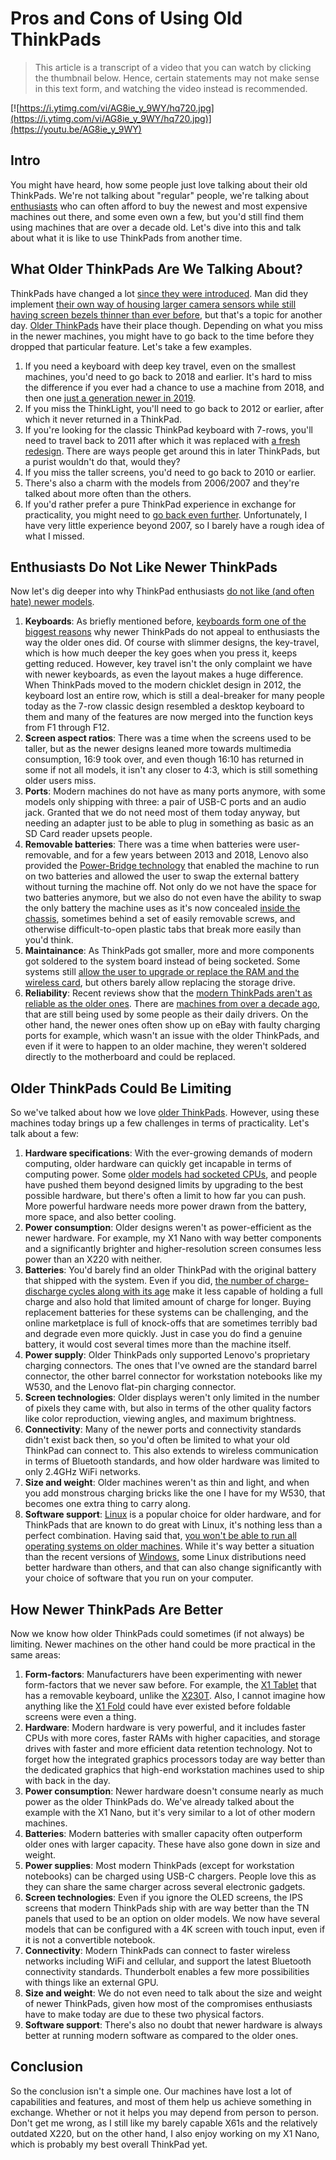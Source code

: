 # Pros and Cons of Using Old ThinkPads

> This article is a transcript of a video that you can watch by clicking the thumbnail below. Hence, certain statements may not make sense in this text form, and watching the video instead is recommended.

[![https://i.ytimg.com/vi/AG8ie_y_9WY/hq720.jpg](https://i.ytimg.com/vi/AG8ie_y_9WY/hq720.jpg)](https://youtu.be/AG8ie_y_9WY)

## Intro

You might have heard, how some people just love talking about their old ThinkPads. We're not talking about "regular" people, we're talking about [enthusiasts](https://www.reddit.com/r/thinkpad/comments/1b16xkm/this_is_how_chatgpt_sees_the_typical_thinkpad_fan/) who can often afford to buy the newest and most expensive machines out there, and some even own a few, but you'd still find them using machines that are over a decade old. Let's dive into this and talk about what it is like to use ThinkPads from another time.

## What Older ThinkPads Are We Talking About?

ThinkPads have changed a lot [since they were introduced](https://www.notebookcheck.net/THINK-A-brief-history-of-ThinkPads-from-IBM-to-Lenovo.418728.0.html). Man did they implement [their own way of housing larger camera sensors while still having screen bezels thinner than ever before](https://www.reddit.com/r/thinkpad/comments/14j6hqm/do_you_like_the_reverse_notch_on_thinkpads), but that's a topic for another day. [Older ThinkPads](https://www.bobble.tech/free-stuff/used-thinkpad-buyers-guide) have their place though. Depending on what you miss in the newer machines, you might have to go back to the time before they dropped that particular feature. Let's take a few examples.

1. If you need a keyboard with deep key travel, even on the smallest machines, you'd need to go back to 2018 and earlier. It's hard to miss the difference if you ever had a chance to use a machine from 2018, and then one [just a generation newer in 2019](https://www.notebookcheck.net/Lenovo-ThinkPad-X1-Carbon-2019-WQHD-Live-Review-Still-the-reference-among-business-laptops.427853.0.html).
2. If you miss the ThinkLight, you'll need to go back to 2012 or earlier, after which it never returned in a ThinkPad.
3. If you're looking for the classic ThinkPad keyboard with 7-rows, you'll need to travel back to 2011 after which it was replaced with [a fresh redesign](https://www.notebookcheck.net/Lenovo-ThinkPad-X230-2306-2AU-Laptop-Review.75317.0.html#931796-1). There are ways people get around this in later ThinkPads, but a purist wouldn't do that, would they?
4. If you miss the taller screens, you'd need to go back to 2010 or earlier.
5. There's also a charm with the models from 2006/2007 and they're talked about more often than the others.
6. If you'd rather prefer a pure ThinkPad experience in exchange for practicality, you might need to [go back even further](https://www.thinkwiki.org/wiki/ThinkPad_History). Unfortunately, I have very little experience beyond 2007, so I barely have a rough idea of what I missed.

## Enthusiasts Do Not Like Newer ThinkPads

Now let's dig deeper into why ThinkPad enthusiasts [do not like (and often hate) newer models](https://www.reddit.com/r/thinkpad/comments/11pozel/are_new_thinkpads_as_bad_as_folks_claim/).

1. **Keyboards**: As briefly mentioned before, [keyboards form one of the biggest reasons](https://www.reddit.com/r/thinkpad/comments/18ccl30/modern_thinkpad_keyboards_are_still_the_best/) why newer ThinkPads do not appeal to enthusiasts the way the older ones did. Of course with slimmer designs, the key-travel, which is how much deeper the key goes when you press it, keeps getting reduced. However, key travel isn't the only complaint we have with newer keyboards, as even the layout makes a huge difference. When ThinkPads moved to the modern chicklet design in 2012, the keyboard lost an entire row, which is still a deal-breaker for many people today as the 7-row classic design resembled a desktop keyboard to them and many of the features are now merged into the function keys from F1 through F12.
2. **Screen aspect ratios**: There was a time when the screens used to be taller, but as the newer designs leaned more towards multimedia consumption, 16:9 took over, and even though 16:10 has returned in some if not all models, it isn't any closer to 4:3, which is still something older users miss.
3. **Ports**: Modern machines do not have as many ports anymore, with some models only shipping with three: a pair of USB-C ports and an audio jack. Granted that we do not need most of them today anyway, but needing an adapter just to be able to plug in something as basic as an SD Card reader upsets people.
4. **Removable batteries**: There was a time when batteries were user-removable, and for a few years between 2013 and 2018, Lenovo also provided the [Power-Bridge technology](https://www.thinkwiki.org/wiki/Power_Bridge) that enabled the machine to run on two batteries and allowed the user to swap the external battery without turning the machine off. Not only do we not have the space for two batteries anymore, but we also do not even have the ability to swap the only battery the machine uses as it's now concealed [inside the chassis](https://www.notebookcheck.net/Lenovo-ThinkPad-T490-Laptop-Review-A-business-laptop-with-long-battery-life-and-an-iGPU.424838.0.html#6119671-8), sometimes behind a set of easily removable screws, and otherwise difficult-to-open plastic tabs that break more easily than you'd think.
5. **Maintainance**: As ThinkPads got smaller, more and more components got soldered to the system board instead of being socketed. Some systems still [allow the user to upgrade or replace the RAM and the wireless card](https://www.notebookcheck.net/Lenovo-ThinkPad-T480-Core-i7-8650U-FHD-Laptop-Review.315574.0.html#4497058-17), but others barely allow replacing the storage drive.
6. **Reliability**: Recent reviews show that the [modern ThinkPads aren't as reliable as the older ones](https://forums.lenovo.com/t5/ThinkPad-T400-T500-and-newer-T/Lenovo-T480-won-t-charge-through-USB-C/td-p/4380517). There are [machines from over a decade ago](https://www.reddit.com/r/thinkpad/comments/1cub368/thinkpad_t61_still_going_strong/), that are still being used by some people as their daily drivers. On the other hand, the newer ones often show up on eBay with faulty charging ports for example, which wasn't an issue with the older ThinkPads, and even if it were to happen to an older machine, they weren't soldered directly to the motherboard and could be replaced.

## Older ThinkPads Could Be Limiting

So we've talked about how we love [older ThinkPads](https://en.wikipedia.org/wiki/ThinkPad_X_series#/media/File:ThinkPad_X220.jpg). However, using these machines today brings up a few challenges in terms of practicality. Let's talk about a few:

1. **Hardware specifications**: With the ever-growing demands of modern computing, older hardware can quickly get incapable in terms of computing power. Some [older models had socketed CPUs](https://www.youtube.com/watch?v=ZOx6MgR_3BY), and people have pushed them beyond designed limits by upgrading to the best possible hardware, but there's often a limit to how far you can push. More powerful hardware needs more power drawn from the battery, more space, and also better cooling. 
2. **Power consumption**: Older designs weren't as power-efficient as the newer hardware. For example, my X1 Nano with way better components and a significantly brighter and higher-resolution screen consumes less power than an X220 with neither.
3. **Batteries**: You'd barely find an older ThinkPad with the original battery that shipped with the system. Even if you did, [the number of charge-discharge cycles along with its age](https://faraday.ac.uk/wp-content/uploads/2021/04/Faraday_Insights_10_web_FINAL.pdf) make it less capable of holding a full charge and also hold that limited amount of charge for longer. Buying replacement batteries for these systems can be challenging, and the online marketplace is full of knock-offs that are sometimes terribly bad and degrade even more quickly. Just in case you do find a genuine battery, it would cost several times more than the machine itself. 
4. **Power supply**: Older ThinkPads only supported Lenovo's proprietary charging connectors. The ones that I've owned are the standard barrel connector, the other barrel connector for workstation notebooks like my W530, and the Lenovo flat-pin charging connector.
5. **Screen technologies**: Older displays weren't only limited in the number of pixels they came with, but also in terms of the other quality factors like color reproduction, viewing angles, and maximum brightness.
6. **Connectivity**: Many of the newer ports and connectivity standards didn't exist back then, so you'd often be limited to what your old ThinkPad can connect to. This also extends to wireless communication in terms of Bluetooth standards, and how older hardware was limited to only 2.4GHz WiFi networks.
7. **Size and weight**: Older machines weren't as thin and light, and when you add monstrous charging bricks like the one I have for my W530, that becomes one extra thing to carry along.
8. **Software support**: [Linux](https://linux.org) is a popular choice for older hardware, and for ThinkPads that are known to do great with Linux, it's nothing less than a perfect combination. Having said that, [you won't be able to run all operating systems on older machines](https://tecadmin.net/lightweight-linux-distros/). While it's way better a situation than the recent versions of [Windows](https://www.microsoft.com/en-us/windows/), some Linux distributions need better hardware than others, and that can also change significantly with your choice of software that you run on your computer.

## How Newer ThinkPads Are Better

Now we know how older ThinkPads could sometimes (if not always) be limiting. Newer machines on the other hand could be more practical in the same areas:

1. **Form-factors**: Manufacturers have been experimenting with newer form-factors that we never saw before. For example, the [X1 Tablet](https://www.notebookcheck.net/Lenovo-ThinkPad-X1-Tablet-2018-i5-3K-IPS-Convertible-Review.394881.0.html#5650196-1) that has a removable keyboard, unlike the [X230T](https://www.notebookcheck.net/Review-Lenovo-ThinkPad-X230t-N2C2AGE-Convertible.92193.0.html#1159299). Also, I cannot imagine how anything like the [X1 Fold](https://www.notebookcheck.net/Lenovo-ThinkPad-X1-Fold-laptop-in-review-Revolutionary-or-overpriced-experiment.530502.0.html#7462901-1) could have ever existed before foldable screens were even a thing.
2. **Hardware**: Modern hardware is very powerful, and it includes faster CPUs with more cores, faster RAMs with higher capacities, and storage drives with faster and more efficient data retention technology. Not to forget how the integrated graphics processors today are way better than the dedicated graphics that high-end workstation machines used to ship with back in the day.
3. **Power consumption**: Newer hardware doesn't consume nearly as much power as the older ThinkPads do. We've already talked about the example with the X1 Nano, but it's very similar to a lot of other modern machines.
4. **Batteries**: Modern batteries with smaller capacity often outperform older ones with larger capacity. These have also gone down in size and weight. 
5. **Power supplies**: Most modern ThinkPads (except for workstation notebooks) can be charged using USB-C chargers. People love this as they can share the same charger across several electronic gadgets.
6. **Screen technologies**: Even if you ignore the OLED screens, the IPS screens that modern ThinkPads ship with are way better than the TN panels that used to be an option on older models. We now have several models that can be configured with a 4K screen with touch input, even if it is not a convertible notebook.
7. **Connectivity**: Modern ThinkPads can connect to faster wireless networks including WiFi and cellular, and support the latest Bluetooth connectivity standards. Thunderbolt enables a few more possibilities with things like an external GPU. 
8. **Size and weight**: We do not even need to talk about the size and weight of newer ThinkPads, given how most of the compromises enthusiasts have to make today are due to these two physical factors.
9. **Software support**: There's also no doubt that newer hardware is always better at running modern software as compared to the older ones.

## Conclusion

So the conclusion isn't a simple one. Our machines have lost a lot of capabilities and features, and most of them help us achieve something in exchange. Whether or not it helps you may depend from person to person. Don't get me wrong, as I still like my barely capable X61s and the relatively outdated X220, but on the other hand, I also enjoy working on my X1 Nano, which is probably my best overall ThinkPad yet.
